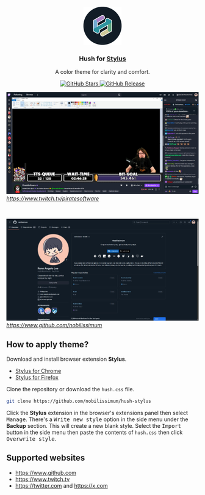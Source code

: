 <p align="center">
  <img alt="Hush Logo" src="assets/logo.png" width="100" height="100">
</p>

<h3 align="center">Hush for <a href="https://chromewebstore.google.com/detail/stylus/clngdbkpkpeebahjckkjfobafhncgmne" target="_blank">Stylus</a></h3>

<p align="center">A color theme for clarity and comfort.</p>

<p align="center">
  <a href="https://github.com/nobilissimum/hush-stylus/stargazers">
    <img alt="GitHub Stars" src="https://img.shields.io/github/stars/nobilissimum/hush-stylus?colorA=202733&colorB=cec999&style=for-the-badge">
  </a>
  <a href="https://github.com/nobilissimum/hush-stylus/releases">
    <img alt="GitHub Release" src="https://img.shields.io/github/v/release/nobilissimum/hush-stylus?colorA=202733&colorB=65a884&style=for-the-badge">
  </a>
</p>

![Twitch preview](assets/preview_twitch.png)
_https://www.twitch.tv/piratesoftware_

<br />

![Twitch preview](assets/preview_github.png)
_https://www.github.com/nobilissimum_

## How to apply theme?

Download and install browser extension **Stylus**.

- <a href="https://chromewebstore.google.com/detail/stylus/clngdbkpkpeebahjckkjfobafhncgmne" target="_blank">Stylus for Chrome</a>
- <a href="https://addons.mozilla.org/en-US/firefox/addon/styl-us" target="_blank">Stylus for Firefox</a>

Clone the repository or download the `hush.css` file.

```sh
git clone https://github.com/nobilissimum/hush-stylus
```

Click the **Stylus** extension in the browser's extensions panel then select <kbd>Manage</kbd>. There's a <kbd>Write new style</kbd> option in the side menu under the **Backup** section. This will create a new blank style. Select the <kbd>Import</kbd> button in the side menu then paste the contents of `hush.css` then click <kbd>Overwrite style</kbd>.

## Supported websites

- https://www.github.com
- https://www.twitch.tv
- https://twitter.com and https://x.com
